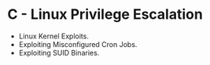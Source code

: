 # C - Linux Privilege Escalation

* Linux Kernel Exploits.
* Exploiting Misconfigured Cron Jobs.
* Exploiting SUID Binaries.

